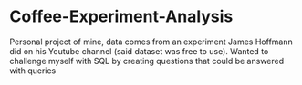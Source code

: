 # Coffee-Experiment-Analysis
Personal project of mine, data comes from an experiment James Hoffmann did on his Youtube channel (said dataset was free to use). Wanted to challenge myself with SQL by creating questions that could be answered with queries
